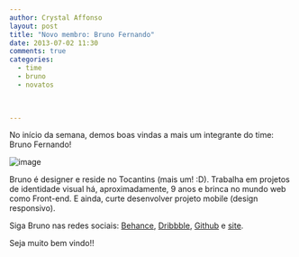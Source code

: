 ```yaml
---
author: Crystal Affonso
layout: post
title: "Novo membro: Bruno Fernando"
date: 2013-07-02 11:30
comments: true
categories:
  - time
  - bruno
  - novatos
 

  
---
```


No início da semana, demos boas vindas a mais um integrante do time: Bruno Fernando!

<!--more-->

![image](/images/bruno.jpg)

Bruno é designer e reside no Tocantins (mais um! :D). Trabalha em projetos de identidade visual há, aproximadamente, 9 anos e brinca no mundo web como Front-end. E ainda, curte desenvolver projeto mobile (design responsivo).

Siga Bruno nas redes sociais: [Behance](http://www.behance.net/3runo), [Dribbble](http://dribbble.com/3runo), [Github](https://github.com/3runoDesign) e [site](http://3runo.com.br/).

Seja muito bem vindo!! 